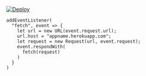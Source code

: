 ﻿[![Deploy](https://www.herokucdn.com/deploy/button.png)](https://dashboard.heroku.com/new?template=https://github.com/dfff33/qwee.git)

```
addEventListener(
  "fetch", event => {
    let url = new URL(event.request.url);
    url.host = "appname.herokuapp.com";
    let request = new Request(url, event.request);
    event.respondWith(
      fetch(request)
    )
  }
)
```


